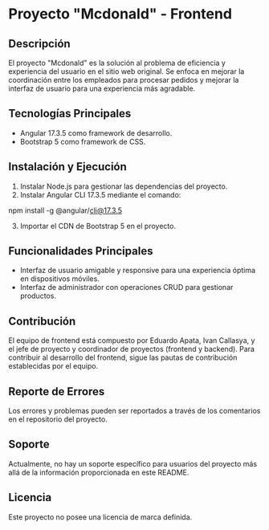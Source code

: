 # Proyecto "Mcdonald" - Frontend

## Descripción
El proyecto "Mcdonald" es la solución al problema de eficiencia y experiencia del usuario en el sitio web original. Se enfoca en mejorar la coordinación entre los empleados para procesar pedidos y mejorar la interfaz de usuario para una experiencia más agradable.

## Tecnologías Principales
- Angular 17.3.5 como framework de desarrollo.
- Bootstrap 5 como framework de CSS.

## Instalación y Ejecución
1. Instalar Node.js para gestionar las dependencias del proyecto.
2. Instalar Angular CLI 17.3.5 mediante el comando:

npm install -g @angular/cli@17.3.5

3. Importar el CDN de Bootstrap 5 en el proyecto.

## Funcionalidades Principales
- Interfaz de usuario amigable y responsive para una experiencia óptima en dispositivos móviles.
- Interfaz de administrador con operaciones CRUD para gestionar productos.

## Contribución
El equipo de frontend está compuesto por Eduardo Apata, Ivan Callasya, y el jefe de proyecto y coordinador de proyectos (frontend y backend). Para contribuir al desarrollo del frontend, sigue las pautas de contribución establecidas por el equipo.

## Reporte de Errores
Los errores y problemas pueden ser reportados a través de los comentarios en el repositorio del proyecto.

## Soporte
Actualmente, no hay un soporte específico para usuarios del proyecto más allá de la información proporcionada en este README.

## Licencia
Este proyecto no posee una licencia de marca definida.
